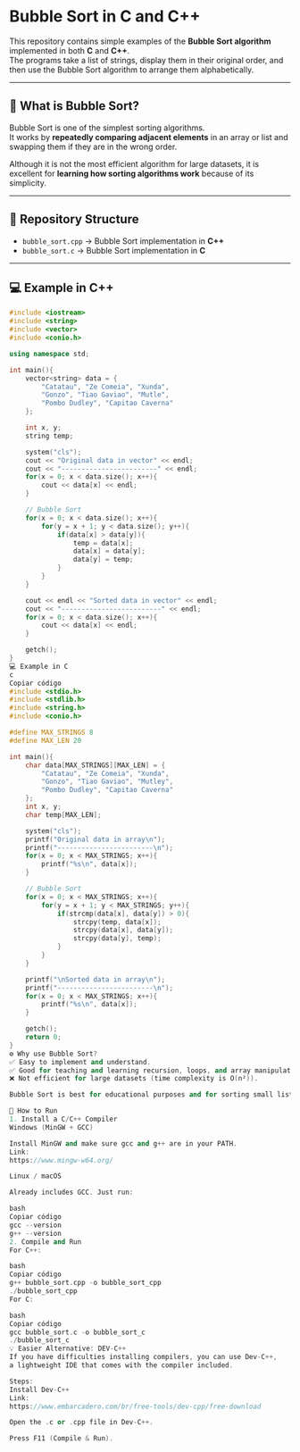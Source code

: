# Bubble Sort in C and C++

This repository contains simple examples of the **Bubble Sort algorithm** implemented in both **C** and **C++**.  
The programs take a list of strings, display them in their original order, and then use the Bubble Sort algorithm to arrange them alphabetically.

---

## 📌 What is Bubble Sort?

Bubble Sort is one of the simplest sorting algorithms.  
It works by **repeatedly comparing adjacent elements** in an array or list and swapping them if they are in the wrong order.  

Although it is not the most efficient algorithm for large datasets, it is excellent for **learning how sorting algorithms work** because of its simplicity.

---

## 📂 Repository Structure

- `bubble_sort.cpp` → Bubble Sort implementation in **C++**  
- `bubble_sort.c` → Bubble Sort implementation in **C**

---

## 💻 Example in C++

```cpp
#include <iostream>
#include <string>
#include <vector>
#include <conio.h>

using namespace std;

int main(){
    vector<string> data = {
        "Catatau", "Ze Comeia", "Xunda",
        "Gonzo", "Tiao Gaviao", "Mutle",
        "Pombo Dudley", "Capitao Caverna"
    };

    int x, y;
    string temp;

    system("cls");
    cout << "Original data in vector" << endl;
    cout << "------------------------" << endl;
    for(x = 0; x < data.size(); x++){
        cout << data[x] << endl;
    }

    // Bubble Sort
    for(x = 0; x < data.size(); x++){
        for(y = x + 1; y < data.size(); y++){
            if(data[x] > data[y]){
                temp = data[x];
                data[x] = data[y];
                data[y] = temp;
            }
        }
    }

    cout << endl << "Sorted data in vector" << endl;
    cout << "-------------------------" << endl;
    for(x = 0; x < data.size(); x++){
        cout << data[x] << endl;    
    }

    getch();
}
💻 Example in C
c
Copiar código
#include <stdio.h>
#include <stdlib.h>
#include <string.h>
#include <conio.h>

#define MAX_STRINGS 8
#define MAX_LEN 20

int main(){
    char data[MAX_STRINGS][MAX_LEN] = {
        "Catatau", "Ze Comeia", "Xunda",
        "Gonzo", "Tiao Gaviao", "Mutley",
        "Pombo Dudley", "Capitao Caverna"
    };
    int x, y;
    char temp[MAX_LEN];

    system("cls");
    printf("Original data in array\n");
    printf("------------------------\n");
    for(x = 0; x < MAX_STRINGS; x++){
        printf("%s\n", data[x]);
    }

    // Bubble Sort
    for(x = 0; x < MAX_STRINGS; x++){
        for(y = x + 1; y < MAX_STRINGS; y++){
            if(strcmp(data[x], data[y]) > 0){
                strcpy(temp, data[x]);
                strcpy(data[x], data[y]);
                strcpy(data[y], temp);
            }
        }
    }

    printf("\nSorted data in array\n");
    printf("------------------------\n");
    for(x = 0; x < MAX_STRINGS; x++){
        printf("%s\n", data[x]);
    }

    getch();
    return 0;
}
⚙️ Why use Bubble Sort?
✅ Easy to implement and understand.
✅ Good for teaching and learning recursion, loops, and array manipulation.
❌ Not efficient for large datasets (time complexity is O(n²)).

Bubble Sort is best for educational purposes and for sorting small lists.

🚀 How to Run
1. Install a C/C++ Compiler
Windows (MinGW + GCC)

Install MinGW and make sure gcc and g++ are in your PATH.
Link:
https://www.mingw-w64.org/ 

Linux / macOS

Already includes GCC. Just run:

bash
Copiar código
gcc --version
g++ --version
2. Compile and Run
For C++:

bash
Copiar código
g++ bubble_sort.cpp -o bubble_sort_cpp
./bubble_sort_cpp
For C:

bash
Copiar código
gcc bubble_sort.c -o bubble_sort_c
./bubble_sort_c
💡 Easier Alternative: DEV-C++
If you have difficulties installing compilers, you can use Dev-C++,
a lightweight IDE that comes with the compiler included.

Steps:
Install Dev-C++
Link:
https://www.embarcadero.com/br/free-tools/dev-cpp/free-download 

Open the .c or .cpp file in Dev-C++.

Press F11 (Compile & Run).

